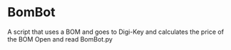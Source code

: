 # BomBot
A script that uses a BOM and goes to Digi-Key and calculates the price of the BOM
Open and read BomBot.py

